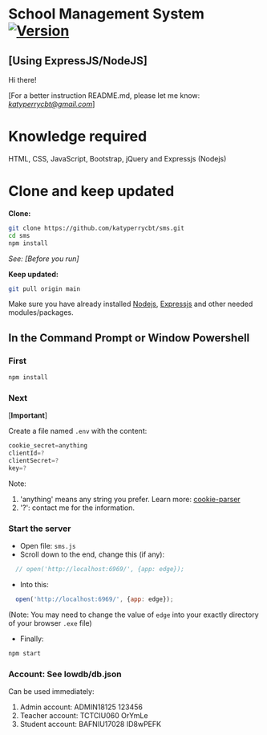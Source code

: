 # School Management System [![Version](https://img.shields.io/badge/version-12.0.0-blue.svg)](https://github.com/katyperrycbt/sms/releases/tag/v12.0.0)

## [Using ExpressJS/NodeJS]
Hi there! 

[For a better instruction README.md, please let me know: *katyperrycbt@gmail.com*]

# Knowledge required
HTML, CSS, JavaScript, Bootstrap, jQuery and Expressjs (Nodejs)

# Clone and keep updated

**Clone:**
```bash
git clone https://github.com/katyperrycbt/sms.git
cd sms
npm install
```
*See: [Before you run]*

**Keep updated:**
```bash
git pull origin main
```

Make sure you have already installed [Nodejs](https://docs.npmjs.com/downloading-and-installing-node-js-and-npm), [Expressjs](http://expressjs.com/) and other needed modules/packages.

## In the Command Prompt or Window Powershell
### First 
```bash
npm install
```
### Next 
[**Important**] 

Create a file named `.env` with the content: 
```javascript
cookie_secret=anything
clientId=?
clientSecret=?
key=?
```

Note: 
  1. 'anything' means any string you prefer. Learn more: [cookie-parser](https://www.npmjs.com/package/cookie-parser)
  2. '?': contact me for the information.

### Start the server
* Open file: `sms.js`
* Scroll down to the end, change this (if any):
```javascript
  // open('http://localhost:6969/', {app: edge});
```
* Into this:
```javascript
  open('http://localhost:6969/', {app: edge});
```
(Note: You may need to change the value of `edge` into your exactly directory of your browser `.exe` file)
* Finally:
```bash
npm start
```

### **Account:** See lowdb/db.json

Can be used immediately:
1. Admin account:     ADMIN18125    123456
2. Teacher account:   TCTCIU060     OrYmLe
3. Student account:   BAFNIU17028   ID8wPEFK
